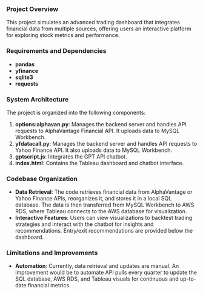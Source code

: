 ### Project Overview

This project simulates an advanced trading dashboard that integrates financial data from multiple sources, offering users an interactive platform for exploring stock metrics and performance.

### Requirements and Dependencies

- **pandas**
- **yfinance**
- **sqlite3**
- **requests**

### System Architecture

The project is organized into the following components:

1. **options:alphavan.py**: Manages the backend server and handles API requests to AlphaVantage Financial API. It uploads data to MySQL Workbench.
2. **yfdatacall.py**: Manages the backend server and handles API requests to Yahoo Finance API. It also uploads data to MySQL Workbench.
4. **gptscript.js**: Integrates the GPT API chatbot.
5. **index.html**: Contains the Tableau dashboard and chatbot interface.

### Codebase Organization

- **Data Retrieval**: The code retrieves financial data from AlphaVantage or Yahoo Finance APIs, reorganizes it, and stores it in a local SQL database. The data is then transferred from MySQL Workbench to AWS RDS, where Tableau connects to the AWS database for visualization.
- **Interactive Features**: Users can view visualizations to backtest trading strategies and interact with the chatbot for insights and recommendations. Entry/exit recommendations are provided below the dashboard.

### Limitations and Improvements

- **Automation**: Currently, data retrieval and updates are manual. An improvement would be to automate API pulls every quarter to update the SQL database, AWS RDS, and Tableau visuals for continuous and up-to-date financial metrics.
